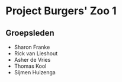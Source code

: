 # Project Burgers' Zoo 1


## Groepsleden
- Sharon Franke
- Rick van Lieshout
- Asher de Vries
- Thomas Kool
- Sijmen Huizenga
